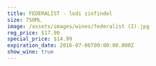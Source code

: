 ```yaml
---
title: FEDERALIST - lodi zinfindel
size: 750ML
image: /assets/images/wines/federalist (2).jpg
reg_price: $17.99
special_price: $14.99
expiration_date: 2016-07-06T00:00:00.000Z
show_wine: true
---
```



